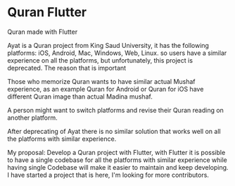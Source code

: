 # Quran Flutter
 Quran made with Flutter
 
Ayat is a Quran project from King Saud University, it has the following platforms: iOS, Android, Mac, Windows, Web, Linux. so users have a similar experience on all the platforms, but unfortunately, this project is deprecated. The reason that is important

Those who memorize Quran wants to have similar actual Mushaf experience, as an example Quran for Android or Quran for iOS have different Quran image than actual Madina mushaf.

A person might want to switch platforms and revise their Quran reading on another platform.

After deprecating of Ayat there is no similar solution that works well on all the platforms with similar experience.

My proposal: Develop a Quran project with Flutter, with Flutter it is possible to have a single codebase for all the platforms with similar experience while having single Codebase will make it easier to maintain and keep developing. I have started a project that is here, I'm looking for more contributors.
